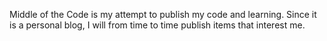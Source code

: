 Middle of the Code is my attempt to publish my code and learning. Since it is a personal blog, I will from time to time publish items that interest me. 
